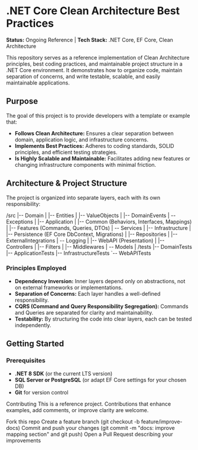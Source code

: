 # .NET Core Clean Architecture Best Practices

**Status:** Ongoing Reference | **Tech Stack:** .NET Core, EF Core, Clean Architecture

This repository serves as a reference implementation of Clean Architecture principles, best coding practices, and maintainable project structure in a .NET Core environment. It demonstrates how to organize code, maintain separation of concerns, and write testable, scalable, and easily maintainable applications.

## Purpose

The goal of this project is to provide developers with a template or example that:
- **Follows Clean Architecture:** Ensures a clear separation between domain, application logic, and infrastructure concerns.
- **Implements Best Practices:** Adheres to coding standards, SOLID principles, and efficient testing strategies.
- **Is Highly Scalable and Maintainable:** Facilitates adding new features or changing infrastructure components with minimal friction.

## Architecture & Project Structure

The project is organized into separate layers, each with its own responsibility:

/src |-- Domain | |-- Entities | |-- ValueObjects | |-- DomainEvents | -- Exceptions | |-- Application | |-- Common (Behaviors, Interfaces, Mappings) | |-- Features (Commands, Queries, DTOs) | -- Services | |-- Infrastructure | |-- Persistence (EF Core DbContext, Migrations) | |-- Repositories | |-- ExternalIntegrations | -- Logging | |-- WebAPI (Presentation) | |-- Controllers | |-- Filters | |-- Middlewares | -- Models | /tests |-- DomainTests |-- ApplicationTests |-- InfrastructureTests `-- WebAPITests

### Principles Employed
- **Dependency Inversion:** Inner layers depend only on abstractions, not on external frameworks or implementations.
- **Separation of Concerns:** Each layer handles a well-defined responsibility.
- **CQRS (Command and Query Responsibility Segregation):** Commands and Queries are separated for clarity and maintainability.
- **Testability:** By structuring the code into clear layers, each can be tested independently.

## Getting Started

### Prerequisites
- **.NET 8 SDK** (or the current LTS version)
- **SQL Server or PostgreSQL** (or adapt EF Core settings for your chosen DB)
- **Git** for version control

Contributing
This is a reference project. Contributions that enhance examples, add comments, or improve clarity are welcome.

Fork this repo
Create a feature branch (git checkout -b feature/improve-docs)
Commit and push your changes (git commit -m "docs: improve mapping section" and git push)
Open a Pull Request describing your improvements
